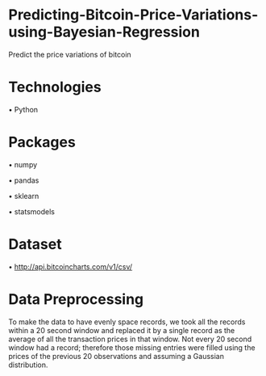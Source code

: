 # Predicting-Bitcoin-Price-Variations-using-Bayesian-Regression
Predict the price variations of bitcoin


# Technologies
• Python

# Packages
• numpy

• pandas

• sklearn

• statsmodels

# Dataset
• http://api.bitcoincharts.com/v1/csv/

# Data Preprocessing
To make the data to have evenly space records, we took all the records within a 20 second window and replaced it by a single record as the average of all the transaction prices in that window. Not every 20 second window had a record; therefore those missing entries were filled using the prices of the previous 20 observations and assuming a Gaussian distribution.
